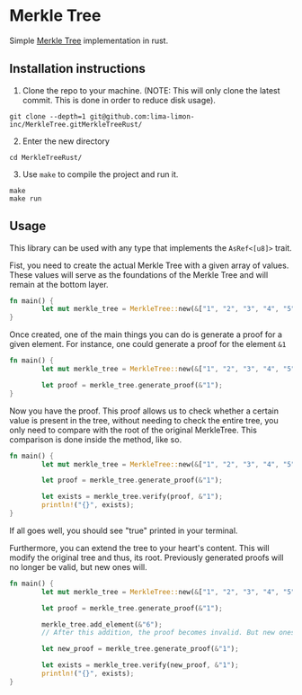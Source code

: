 # Merkle Tree 
Simple [Merkle Tree](https://en.wikipedia.org/wiki/Merkle_tree) implementation in rust.

## Installation instructions

1. Clone the repo to your machine. (NOTE: This will only clone the latest commit. This is done in order to reduce disk usage).
```shell
git clone --depth=1 git@github.com:lima-limon-inc/MerkleTree.gitMerkleTreeRust/
```

2. Enter the new directory
```shell
cd MerkleTreeRust/
```

3. Use `make` to compile the project and run it.
```shell
make
make run
```
## Usage
This library can be used with any type that implements the `AsRef<[u8]>` trait.

Fist, you need to create the actual Merkle Tree with a given array of values. These values will serve as the foundations of the Merkle Tree and will remain at the bottom layer.

``` rust
fn main() {
        let mut merkle_tree = MerkleTree::new(&["1", "2", "3", "4", "5"]);
}
```

Once created, one of the main things you can do is generate a proof for a given element. For instance, one could generate a proof for the element `&1`

``` rust
fn main() {
        let mut merkle_tree = MerkleTree::new(&["1", "2", "3", "4", "5"]);

        let proof = merkle_tree.generate_proof(&"1");
}
```

Now you have the proof. This proof allows us to check whether a certain value is present in the tree, without needing to check the entire tree, you only need to compare with the root of the original MerkleTree. This comparison is done inside the method, like so. 

``` rust
fn main() {
        let mut merkle_tree = MerkleTree::new(&["1", "2", "3", "4", "5"]);

        let proof = merkle_tree.generate_proof(&"1");

        let exists = merkle_tree.verify(proof, &"1");
        println!("{}", exists);
}
```

If all goes well, you should see "true" printed in your terminal.


Furthermore, you can extend the tree to your heart's content. This will modify the original tree and thus, its root. Previously generated proofs will no longer be valid, but new ones will.

``` rust
fn main() {
        let mut merkle_tree = MerkleTree::new(&["1", "2", "3", "4", "5"]);

        let proof = merkle_tree.generate_proof(&"1");

        merkle_tree.add_element(&"6");
        // After this addition, the proof becomes invalid. But new ones can be generated

        let new_proof = merkle_tree.generate_proof(&"1");

        let exists = merkle_tree.verify(new_proof, &"1");
        println!("{}", exists);
}
```

